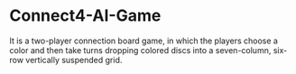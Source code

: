 # Connect4-AI-Game
It is a two-player connection board game, in which the players choose a color and then take turns dropping colored discs into a seven-column, six-row vertically suspended grid.
